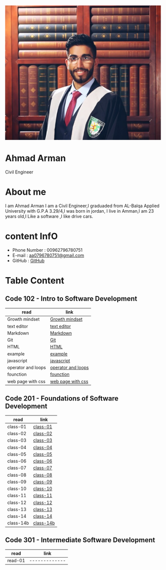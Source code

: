 ![img](assets/ahmad3.jpeg)

#  **Ahmad Arman**

   Civil Engineer 

#  **About me**

I am Ahmad Arman I am a Civil Engineer,I graduaded from AL-Balqa Applied University with G.P.A 3.29/4,I was born in  jordan, 
I live in Amman,I am 23 years old,I Like a software ,I like drive cars.  
 
# **content InfO** 

 * Phone Number : 00962796780751
 * E-mail : aa0796780751@gmail.com
 * GitHub : [GitHub](https://github.com/ahmad-arman)

# **Table Content**

## **Code 102 - Intro to Software Development**

| read                     |link         |
|-----------               |-------------|
|  Growth mindset          | [Growth mindset](102/mindset.md)|
|text editor               |[text editor ](102/read01.md)|
|Markdown                  |[Markdown](102/read02a.md)|
| Git                      |[Git](102/read02b.md)|
| HTML                     | [HTML](102/read03.md) |
|example                   |[example](102/example.html)|
|javascript                |[javascript](102/read04.md)|
|operator and loops        | [operator and loops](102/read05.md)|
|founction                 | [founction](102/read06a.md)|
|web page with css         | [web page with css](102/read06b.md)|

 
## **Code 201 - Foundations of Software Development**

| read      |link |
|-----------|-------------|
|class-01   | [class-01](201/class-01.md)|
|class-02   | [class-02](201/calss-02.md)|
|class-03   | [class-03](201/class-03.md)|
|class-04   | [class-04](201/class-04.md)|
|class-05   | [class-05](201/class-05.md)|
|class-06   | [class-06](201/class-06.md)|
|class-07   | [class-07](201/class-07.md)|
|class-08   | [class-08](201/class-08.md)|
|class-09   | [class-09](201/class-09.md)|
|class-10   | [class-10](201/class-10.md)|
|class-11   | [class-11](201/class-11.md)|
|class-12   | [class-12](201/class-12.md)|
|class-13   | [class-13](201/class-13.md)|
|class-14   | [class-14](201/class-14.md)|
|class-14b  | [class-14b](201/class-14b.md)|


## **Code 301 - Intermediate Software Development**

| read      |    link     |
|-----------|-------------|
|  read-01  |-------------|

 

 